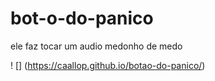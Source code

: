 # bot-o-do-panico
ele faz tocar um audio medonho de medo

! [] (https://caallop.github.io/botao-do-panico/)

